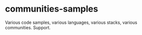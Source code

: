 # communities-samples
Various code samples, various languages, various stacks, various communities. Support.
